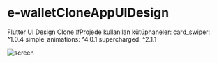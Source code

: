 # e-walletCloneAppUIDesign
Flutter UI Design Clone 
#Projede kullanılan kütüphaneler:
card_swiper: ^1.0.4
simple_animations: ^4.0.1
supercharged: ^2.1.1

![screen](https://user-images.githubusercontent.com/56577160/181386549-a03982c0-8f86-4b4d-93ff-897639522690.png)

